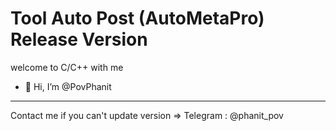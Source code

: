 # Tool Auto Post (AutoMetaPro) Release Version

welcome to C/C++ with me
- 👋 Hi, I’m @PovPhanit

---------------------------------------------
Contact me if you can't update version
=> Telegram : @phanit_pov

